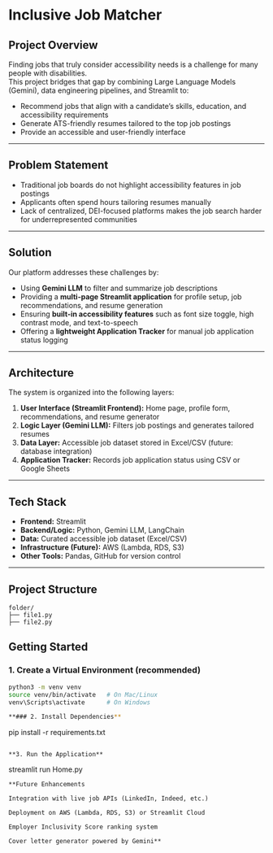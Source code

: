 # Inclusive Job Matcher

## Project Overview
Finding jobs that truly consider accessibility needs is a challenge for many people with disabilities.  
This project bridges that gap by combining Large Language Models (Gemini), data engineering pipelines, and Streamlit to:

- Recommend jobs that align with a candidate’s skills, education, and accessibility requirements  
- Generate ATS-friendly resumes tailored to the top job postings  
- Provide an accessible and user-friendly interface  

---

## Problem Statement
- Traditional job boards do not highlight accessibility features in job postings  
- Applicants often spend hours tailoring resumes manually  
- Lack of centralized, DEI-focused platforms makes the job search harder for underrepresented communities  

---

## Solution
Our platform addresses these challenges by:

- Using **Gemini LLM** to filter and summarize job descriptions  
- Providing a **multi-page Streamlit application** for profile setup, job recommendations, and resume generation  
- Ensuring **built-in accessibility features** such as font size toggle, high contrast mode, and text-to-speech  
- Offering a **lightweight Application Tracker** for manual job application status logging  

---

## Architecture
The system is organized into the following layers:

1. **User Interface (Streamlit Frontend):** Home page, profile form, recommendations, and resume generator  
2. **Logic Layer (Gemini LLM):** Filters job postings and generates tailored resumes  
3. **Data Layer:** Accessible job dataset stored in Excel/CSV (future: database integration)  
4. **Application Tracker:** Records job application status using CSV or Google Sheets  

---

## Tech Stack
- **Frontend:** Streamlit  
- **Backend/Logic:** Python, Gemini LLM, LangChain  
- **Data:** Curated accessible job dataset (Excel/CSV)  
- **Infrastructure (Future):** AWS (Lambda, RDS, S3)  
- **Other Tools:** Pandas, GitHub for version control  

---

## Project Structure

```
folder/
├── file1.py
├── file2.py
```


## Getting Started

### 1. Create a Virtual Environment (recommended)
```bash
python3 -m venv venv
source venv/bin/activate   # On Mac/Linux
venv\Scripts\activate      # On Windows

**### 2. Install Dependencies**
```
pip install -r requirements.txt
```

**3. Run the Application**
```
streamlit run Home.py
```
**Future Enhancements

Integration with live job APIs (LinkedIn, Indeed, etc.)

Deployment on AWS (Lambda, RDS, S3) or Streamlit Cloud

Employer Inclusivity Score ranking system

Cover letter generator powered by Gemini**



